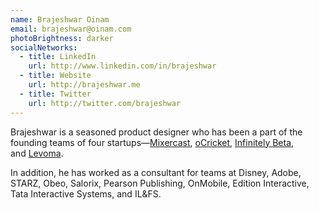 ```yaml
---
name: Brajeshwar Oinam
email: brajeshwar@oinam.com
photoBrightness: darker
socialNetworks:
  - title: LinkedIn
    url: http://www.linkedin.com/in/brajeshwar
  - title: Website
    url: http://brajeshwar.me
  - title: Twitter
    url: http://twitter.com/brajeshwar
---
```


Brajeshwar is a seasoned product designer who has been a part of the founding teams of four startups—[Mixercast](http://www.crunchbase.com/company/mixercast), [oCricket](http://www.ocricket.com/), [Infinitely Beta](http://www.crunchbase.com/organization/infinitely-beta/), and [Levoma](http://www.crunchbase.com/organization/levoma/).

In addition, he has worked as a consultant for teams at Disney, Adobe, <abbr>STARZ</abbr>, Obeo, Salorix, Pearson Publishing, OnMobile, Edition Interactive, Tata Interactive Systems, and <abbr>IL&FS</abbr>.
